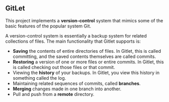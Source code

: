 GitLet
----
This project implements a **version-control** system that mimics some of the basic features of the popular system Git.

A version-control system is essentially a backup system for related collections of files. The main functionality that Gitlet supports is:

- **Saving** the contents of entire directories of files. In Gitlet, this is called committing, and the saved contents themselves are called commits.
- **Restoring** a version of one or more files or entire commits. In Gitlet, this is called checking out those files or that commit.
- Viewing the **history** of your backups. In Gitlet, you view this history in something called the log.
- Maintaining related sequences of commits, called **branches**.
- **Merging** changes made in one branch into another.
- Pull and push from a **remote** directory.
